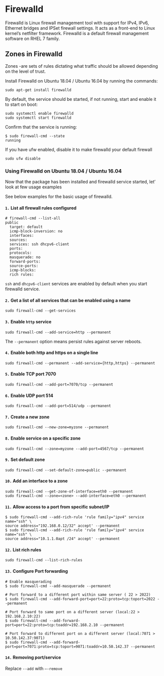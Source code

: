 # Firewalld

Firewalld is Linux firewall management tool with support for IPv4, IPv6, Ethernet bridges and IPSet firewall settings. It acts as a front-end to Linux kernel’s netfilter framework. Firewalld is a default firewall management software on RHEL 7 family.

## Zones in Firewalld

Zones -are sets of rules dictating what traffic should be allowed depending on the level of trust.

Install Firewalld on Ubuntu 18.04 / Ubuntu 16.04 by running the commands:

```text
sudo apt-get install firewalld
```

By default, the service should be started, if not running, start and enable it to start on boot:

```text
sudo systemctl enable firewalld
sudo systemctl start firewalld
```

Confirm that the service is running:

```text
$ sudo firewall-cmd --state
running
```

If you have ufw enabled, disable it to make firewalld your default firewall

```text
sudo ufw disable
```

### Using Firewalld on Ubuntu 18.04 / Ubuntu 16.04

Now that the package has been installed and firewalld service started, let’ look at few usage examples

See below examples for the basic usage of firewalld.

#### `1.` List all firewall rules configured

```text
# firewall-cmd --list-all
public
  target: default
  icmp-block-inversion: no
  interfaces: 
  sources: 
  services: ssh dhcpv6-client
  ports: 
  protocols: 
  masquerade: no
  forward-ports: 
  source-ports: 
  icmp-blocks: 
  rich rules:
```

`ssh` and `dhcpv6-client` services are enabled by default when you start firewalld service.

#### `2.` Get a list of all services that can be enabled using a name

```text
sudo firewall-cmd --get-services
```

#### `3.` Enable `http` service

```text
sudo firewall-cmd --add-service=http --permanent
```

The `--permanent` option means persist rules against server reboots.

#### `4.` Enable both http and https on a single line

```text
sudo firewall-cmd --permanent --add-service={http,https} --permanent
```

#### `5.` Enable TCP port 7070

```text
sudo firewall-cmd --add-port=7070/tcp --permanent
```

#### `6.` Enable UDP port 514

```text
sudo firewall-cmd --add-port=514/udp --permanent
```

#### `7.` Create a new zone

```text
sudo firewall-cmd --new-zone=myzone --permanent
```

#### `8.` Enable service on a specific zone

```text
sudo firewall-cmd --zone=myzone --add-port=4567/tcp --permanent
```

#### `9.` Set default zone

```text
sudo firewall-cmd --set-default-zone=public --permanent
```

#### `10.` Add an interface to a zone

```text
sudo firewall-cmd --get-zone-of-interface=eth0 --permanent
sudo firewall-cmd --zone=<zone> --add-interface=eth0 --permanent
```

#### `11.` Allow access to a port from specific subnet/IP

```text
$ sudo firewall-cmd --add-rich-rule 'rule family="ipv4" service name="ssh" \
source address="192.168.0.12/32" accept' --permanent
$ sudo firewall-cmd --add-rich-rule 'rule family="ipv4" service name="ssh" \
source address="10.1.1.0apt /24" accept' --permanent
```

#### `12.` List rich rules

```text
sudo firewall-cmd --list-rich-rules
```

#### `13.` Configure Port forwarding

```text
# Enable masquerading
$ sudo firewall-cmd --add-masquerade --permanent

# Port forward to a different port within same server ( 22 > 2022)
$ sudo firewall-cmd --add-forward-port=port=22:proto=tcp:toport=2022 --permanent

# Port forward to same port on a different server (local:22 > 192.168.2.10:22)
$ sudo firewall-cmd --add-forward-port=port=22:proto=tcp:toaddr=192.168.2.10 --permanent

# Port forward to different port on a different server (local:7071 > 10.50.142.37:9071)
$ sudo firewall-cmd --add-forward-port=port=7071:proto=tcp:toport=9071:toaddr=10.50.142.37 --permanent
```

#### `14.` Removing port/service

Replace `--add` with `–-remove`



